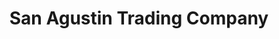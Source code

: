 ---
title: "San Agustin Trading Company"
url: /tucson/san-agustin-trading-company/
shop: clothes
---